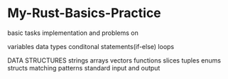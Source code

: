 # My-Rust-Basics-Practice

basic tasks implementation and problems on 

variables
data types
conditonal statements(if-else)
loops

DATA STRUCTURES
strings
arrays 
vectors
functions
slices
tuples 
enums
structs
matching patterns 
standard input and output
